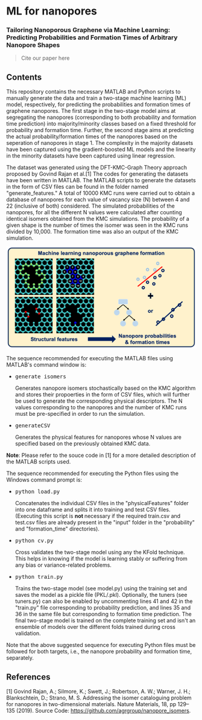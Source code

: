 # ML for nanopores

### Tailoring Nanoporous Graphene via Machine Learning: Predicting Probabilities and Formation Times of Arbitrary Nanopore Shapes
> Cite our paper here

## Contents

This repository contains the necessary MATLAB and Python scripts to manually generate the data and train a two-stage machine learning (ML) model, respectively, for predicting the probabilities and formation times of graphene nanopores.
The first stage in the two-stage model aims at segregating the nanopores (corresponding to both probability and formation time prediction) into majority/minority classes based on a fixed threshold for probability and formation time. Further, the second stage aims at predicting the actual probability/formation times of the nanopores based on the seperation of nanopores in stage 1. The complexity in the majority datasets have been captured using the gradient-boosted ML models and the linearity in the minority datasets have been captured using linear regression.

The dataset was generated using the DFT-KMC-Graph Theory approach proposed by Govind Rajan et al.[1] The codes for generating the datasets have been written in MATLAB. The MATLAB scripts to generate the datasets in the form of CSV files can be found in the folder named "generate_features." A total of 10000 KMC runs were carried out to obtain a database of nanopores for each value of vacancy size (N) between 4 and 22 (inclusive of both) considered. The simulated probabilities of the nanopores, for all the different N values were calculated after counting identical isomers obtained from the KMC simulations. The probability of a given shape is the number of times the isomer was seen in the KMC runs divided by 10,000. The formation time was also an output of the KMC simulation. 

![alt text](https://github.com/agrgroup/MLforNanopores/blob/main/TOC_image.png)

The sequence recommended for executing the MATLAB files using MATLAB's command window is:
* <pre>generate_isomers</pre> Generates nanopore isomers stochastically based on the KMC algorithm and stores their propoerties in the form of CSV files, which will further be used to generate the corresponding physical descriptors. The N values corresponding to the nanopores and the number of KMC runs must be pre-specified in order to run the simulation.


* <pre>generateCSV</pre> Generates the physical features for nanopores whose N values are specified based on the previously obtained KMC data. 

<b>Note</b>: Please refer to the souce code in [1] for a more detailed description of the MATLAB scripts used.


The sequence recommended for executing the Python files using the Windows command prompt is:
* <pre>python load.py</pre> Concatenates the individual CSV files in the "physicalFeatures" folder into one dataframe and splits it into training and test CSV files. (Executing this script is <b> not </b> necessary if the required train.csv and test.csv files are already present in the "input" folder in the "probability" and "formation_time" directories).


* <pre>python cv.py</pre> Cross validates the two-stage model using any the KFold technique. This helps in knowing if the model is learning stably or suffering from any bias or variance-related problems.


* <pre>python train.py</pre> Trains the two-stage model (see model.py) using the training set and saves the model as a pickle file (PKL/.pkl). Optionally, the tuners (see tuners.py) can also be enabled by uncommenting lines 41 and 42 in the "train.py" file corresponding to probability prediction, and lines 35 and 36 in the same file but corresponding to formation time prediction. The final two-stage model is trained on the complete training set and isn't an ensemble of models over the different folds trained during cross validation.

Note that the above suggested sequence for executing Python files must be followed for both targets, i.e., the nanopore probability and formation time, separately.

## References

<a id="1">[1]</a>  Govind Rajan, A.; Silmore, K.; Swett, J.; Robertson, A. W.; Warner, J. H.; Blankschtein, D.; Strano, M. S. Addressing the isomer cataloguing problem for nanopores in two-dimensional materials. Nature Materials, 18, pp 129–135 (2019). Source Code: https://github.com/agrgroup/nanopore_isomers.

